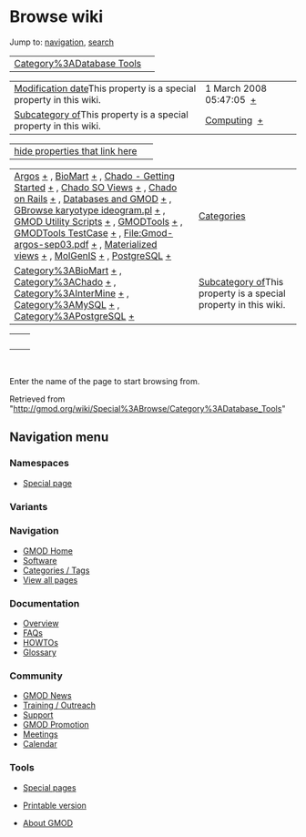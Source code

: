 









<span id="top"></span>







# <span dir="auto">Browse wiki</span>









Jump to: [navigation](#mw-navigation), [search](#p-search)





|  |  |
|----|----|
| [Category%3ADatabase Tools](/wiki/Category%3ADatabase_Tools "Category%3ADatabase Tools") |  |

|  |  |
|----|----|
| <span class="smw-highlighter" data-type="1" state="inline" data-title="Property"><span class="smwbuiltin">[Modification date](/wiki/Property:Modification_date "Property:Modification date")</span><span class="smwttcontent">This property is a special property in this wiki.</span></span> | <span class="smwb-value">1 March 2008 05:47:05  <span class="smwsearch">[+](/wiki/Special%3ASearchByProperty/Modification-20date/1-20March-202008-2005:47:05 "Special%3ASearchByProperty/Modification-20date/1-20March-202008-2005:47:05")</span></span> |
| <span class="smw-highlighter" data-type="1" state="inline" data-title="Property"><span class="smwbuiltin">[Subcategory of](/wiki/Property:Subcategory_of "Property:Subcategory of")</span><span class="smwttcontent">This property is a special property in this wiki.</span></span> | <span class="smwb-value">[Computing](/wiki/Category%3AComputing "Category%3AComputing")  <span class="smwsearch">[+](/wiki/Special%3ASearchByProperty/Subcategory-20of/Computing "Special%3ASearchByProperty/Subcategory-20of/Computing")</span></span> |

<span id="smw_browse_incoming"></span>

|  |  |
|----|----|
| [hide properties that link here](/mediawiki/index.php?title=Special:Browse&offset=0&dir=out&article=Category%3ADatabase+Tools)  |  |

|  |  |
|----|----|
| <span class="smwb-ivalue">[Argos](/wiki/Argos "Argos") <span class="smwbrowse">[+](/wiki/Special%3ABrowse/Argos "Special%3ABrowse/Argos")</span></span> , <span class="smwb-ivalue">[BioMart](/wiki/BioMart "BioMart") <span class="smwbrowse">[+](/wiki/Special%3ABrowse/BioMart "Special%3ABrowse/BioMart")</span></span> , <span class="smwb-ivalue">[Chado - Getting Started](/wiki/Chado_-_Getting_Started "Chado - Getting Started") <span class="smwbrowse">[+](/wiki/Special%3ABrowse/Chado-20-2D-20Getting-20Started "Special%3ABrowse/Chado-20-2D-20Getting-20Started")</span></span> , <span class="smwb-ivalue">[Chado SO Views](/wiki/Chado_SO_Views "Chado SO Views") <span class="smwbrowse">[+](/wiki/Special%3ABrowse/Chado-20SO-20Views "Special%3ABrowse/Chado-20SO-20Views")</span></span> , <span class="smwb-ivalue">[Chado on Rails](/wiki/Chado_on_Rails "Chado on Rails") <span class="smwbrowse">[+](/wiki/Special%3ABrowse/Chado-20on-20Rails "Special%3ABrowse/Chado-20on-20Rails")</span></span> , <span class="smwb-ivalue">[Databases and GMOD](/wiki/Databases_and_GMOD "Databases and GMOD") <span class="smwbrowse">[+](/wiki/Special%3ABrowse/Databases-20and-20GMOD "Special%3ABrowse/Databases-20and-20GMOD")</span></span> , <span class="smwb-ivalue">[GBrowse karyotype ideogram.pl](/wiki/GBrowse_karyotype_ideogram.pl "GBrowse karyotype ideogram.pl") <span class="smwbrowse">[+](/wiki/Special%3ABrowse/GBrowse-20karyotype-20ideogram.pl "Special%3ABrowse/GBrowse-20karyotype-20ideogram.pl")</span></span> , <span class="smwb-ivalue">[GMOD Utility Scripts](/wiki/GMOD_Utility_Scripts "GMOD Utility Scripts") <span class="smwbrowse">[+](/wiki/Special%3ABrowse/GMOD-20Utility-20Scripts "Special%3ABrowse/GMOD-20Utility-20Scripts")</span></span> , <span class="smwb-ivalue">[GMODTools](/wiki/GMODTools "GMODTools") <span class="smwbrowse">[+](/wiki/Special%3ABrowse/GMODTools "Special%3ABrowse/GMODTools")</span></span> , <span class="smwb-ivalue">[GMODTools TestCase](/wiki/GMODTools_TestCase "GMODTools TestCase") <span class="smwbrowse">[+](/wiki/Special%3ABrowse/GMODTools-20TestCase "Special%3ABrowse/GMODTools-20TestCase")</span></span> , <span class="smwb-ivalue">[File:Gmod-argos-sep03.pdf](/wiki/File:Gmod-argos-sep03.pdf "File:Gmod-argos-sep03.pdf") <span class="smwbrowse">[+](/wiki/Special%3ABrowse/File:Gmod-2Dargos-2Dsep03.pdf "Special%3ABrowse/File:Gmod-2Dargos-2Dsep03.pdf")</span></span> , <span class="smwb-ivalue">[Materialized views](/wiki/Materialized_views "Materialized views") <span class="smwbrowse">[+](/wiki/Special%3ABrowse/Materialized-20views "Special%3ABrowse/Materialized-20views")</span></span> , <span class="smwb-ivalue">[MolGenIS](/wiki/MolGenIS "MolGenIS") <span class="smwbrowse">[+](/wiki/Special%3ABrowse/MolGenIS "Special%3ABrowse/MolGenIS")</span></span> , <span class="smwb-ivalue">[PostgreSQL](/wiki/PostgreSQL "PostgreSQL") <span class="smwbrowse">[+](/wiki/Special%3ABrowse/PostgreSQL "Special%3ABrowse/PostgreSQL")</span></span> | [Categories](/wiki/Special%3ACategories "Special%3ACategories") |
| <span class="smwb-ivalue">[Category%3ABioMart](/wiki/Category%3ABioMart "Category%3ABioMart") <span class="smwbrowse">[+](/wiki/Special%3ABrowse/Category%3ABioMart "Special%3ABrowse/Category%3ABioMart")</span></span> , <span class="smwb-ivalue">[Category%3AChado](/wiki/Category%3AChado "Category%3AChado") <span class="smwbrowse">[+](/wiki/Special%3ABrowse/Category%3AChado "Special%3ABrowse/Category%3AChado")</span></span> , <span class="smwb-ivalue">[Category%3AInterMine](/wiki/Category%3AInterMine "Category%3AInterMine") <span class="smwbrowse">[+](/wiki/Special%3ABrowse/Category%3AInterMine "Special%3ABrowse/Category%3AInterMine")</span></span> , <span class="smwb-ivalue">[Category%3AMySQL](/wiki/Category%3AMySQL "Category%3AMySQL") <span class="smwbrowse">[+](/wiki/Special%3ABrowse/Category%3AMySQL "Special%3ABrowse/Category%3AMySQL")</span></span> , <span class="smwb-ivalue">[Category%3APostgreSQL](/wiki/Category%3APostgreSQL "Category%3APostgreSQL") <span class="smwbrowse">[+](/wiki/Special%3ABrowse/Category%3APostgreSQL "Special%3ABrowse/Category%3APostgreSQL")</span></span> | <span class="smw-highlighter" data-type="1" state="inline" data-title="Property"><span class="smwbuiltin">[Subcategory of](/wiki/Property:Subcategory_of "Property:Subcategory of")</span><span class="smwttcontent">This property is a special property in this wiki.</span></span> |

|     |     |
|-----|-----|
|     |     |

 

Enter the name of the page to start browsing from.  





Retrieved from
"<http://gmod.org/wiki/Special%3ABrowse/Category%3ADatabase_Tools>"

















## Navigation menu









### Namespaces

- <span id="ca-nstab-special">[Special
  page](/wiki/Special%3ABrowse/Category%3ADatabase_Tools "This is a special page, you cannot edit the page itself")</span>





### 

### Variants[](#)



























<a href="/wiki/Main_Page"
style="background-image: url(http://gmod.org/images/GMOD-cogs.png);"
title="Visit the main page"></a>





### Navigation



- <span id="n-GMOD-Home">[GMOD Home](/wiki/Main_Page)</span>
- <span id="n-Software">[Software](/wiki/GMOD_Components)</span>
- <span id="n-Categories-.2F-Tags">[Categories /
  Tags](/wiki/Categories)</span>
- <span id="n-View-all-pages">[View all
  pages](/wiki/Special:AllPages)</span>







### Documentation



- <span id="n-Overview">[Overview](/wiki/Overview)</span>
- <span id="n-FAQs">[FAQs](/wiki/Category%3AFAQ)</span>
- <span id="n-HOWTOs">[HOWTOs](/wiki/Category%3AHOWTO)</span>
- <span id="n-Glossary">[Glossary](/wiki/Glossary)</span>







### Community



- <span id="n-GMOD-News">[GMOD News](/wiki/GMOD_News)</span>
- <span id="n-Training-.2F-Outreach">[Training /
  Outreach](/wiki/Training_and_Outreach)</span>
- <span id="n-Support">[Support](/wiki/Support)</span>
- <span id="n-GMOD-Promotion">[GMOD
  Promotion](/wiki/GMOD_Promotion)</span>
- <span id="n-Meetings">[Meetings](/wiki/Meetings)</span>
- <span id="n-Calendar">[Calendar](/wiki/Calendar)</span>







### Tools



- <span id="t-specialpages"><a href="/wiki/Special%3ASpecialPages" accesskey="q"
  title="A list of all special pages [q]">Special pages</a></span>
- <span id="t-print"><a
  href="/mediawiki/index.php?title=Special%3ABrowse/Category%3ADatabase_Tools&amp;printable=yes"
  rel="alternate" accesskey="p"
  title="Printable version of this page [p]">Printable version</a></span>











- <span id="footer-places-about">[About
  GMOD](/wiki/GMOD%3AAbout "GMOD%3AAbout")</span>

<!-- -->







